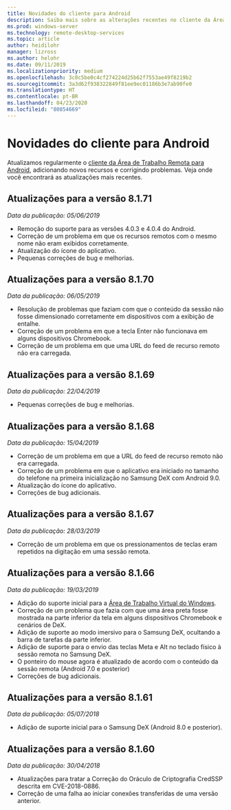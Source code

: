 ```yaml
---
title: Novidades do cliente para Android
description: Saiba mais sobre as alterações recentes no cliente da Área de Trabalho Remota para Android
ms.prod: windows-server
ms.technology: remote-desktop-services
ms.topic: article
author: heidilohr
manager: lizross
ms.author: helohr
ms.date: 09/11/2019
ms.localizationpriority: medium
ms.openlocfilehash: 3c0c5be0c4cf274224d25b62f7553ae49f8219b2
ms.sourcegitcommit: 3a3d62f938322849f81ee9ec01186b3e7ab90fe0
ms.translationtype: HT
ms.contentlocale: pt-BR
ms.lasthandoff: 04/23/2020
ms.locfileid: "80854669"
---
```

# <a name="whats-new-in-the-android-client"></a>Novidades do cliente para Android

Atualizamos regularmente o [cliente da Área de Trabalho Remota para Android](remote-desktop-android.md), adicionando novos recursos e corrigindo problemas. Veja onde você encontrará as atualizações mais recentes.

## <a name="updates-for-version-8171"></a>Atualizações para a versão 8.1.71

*Data da publicação: 05/06/2019*

- Remoção do suporte para as versões 4.0.3 e 4.0.4 do Android.
- Correção de um problema em que os recursos remotos com o mesmo nome não eram exibidos corretamente.
- Atualização do ícone do aplicativo.
- Pequenas correções de bug e melhorias.

## <a name="updates-for-version-8170"></a>Atualizações para a versão 8.1.70

*Data da publicação: 06/05/2019*

- Resolução de problemas que faziam com que o conteúdo da sessão não fosse dimensionado corretamente em dispositivos com a exibição de entalhe.
- Correção de um problema em que a tecla Enter não funcionava em alguns dispositivos Chromebook.
- Correção de um problema em que uma URL do feed de recurso remoto não era carregada.

## <a name="updates-for-version-8169"></a>Atualizações para a versão 8.1.69

*Data da publicação: 22/04/2019*

- Pequenas correções de bug e melhorias.

## <a name="updates-for-version-8168"></a>Atualizações para a versão 8.1.68

*Data da publicação: 15/04/2019*

- Correção de um problema em que a URL do feed de recurso remoto não era carregada.
- Correção de um problema em que o aplicativo era iniciado no tamanho do telefone na primeira inicialização no Samsung DeX com Android 9.0.
- Atualização do ícone do aplicativo.
- Correções de bug adicionais.

## <a name="updates-for-version-8167"></a>Atualizações para a versão 8.1.67

*Data da publicação: 28/03/2019*

- Correção de um problema em que os pressionamentos de teclas eram repetidos na digitação em uma sessão remota.

## <a name="updates-for-version-8166"></a>Atualizações para a versão 8.1.66

*Data da publicação: 19/03/2019*

- Adição do suporte inicial para a [Área de Trabalho Virtual do Windows](https://aka.ms/wvd).
- Correção de um problema que fazia com que uma área preta fosse mostrada na parte inferior da tela em alguns dispositivos Chromebook e cenários de DeX.
- Adição de suporte ao modo imersivo para o Samsung DeX, ocultando a barra de tarefas da parte inferior.
- Adição de suporte para o envio das teclas Meta e Alt no teclado físico à sessão remota no Samsung DeX.
- O ponteiro do mouse agora é atualizado de acordo com o conteúdo da sessão remota (Android 7.0 e posterior)
- Correções de bug adicionais.

## <a name="updates-for-version-8161"></a>Atualizações para a versão 8.1.61

*Data da publicação: 05/07/2018*

- Adição de suporte inicial para o Samsung DeX (Android 8.0 e posterior).

## <a name="updates-for-version-8160"></a>Atualizações para a versão 8.1.60

*Data da publicação: 30/04/2018*

- Atualizações para tratar a Correção do Oráculo de Criptografia CredSSP descrita em CVE-2018-0886.
- Correção de uma falha ao iniciar conexões transferidas de uma versão anterior.

